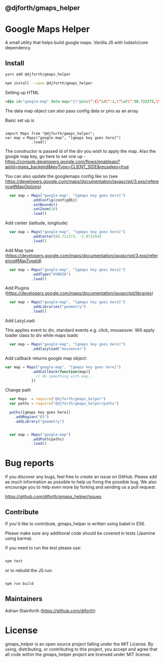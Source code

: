 ## @djforth/gmaps_helper
# Google Maps Helper

A small utility that helps build google maps.  Vanilla JS with lodash/core dependency.

## Install

```bash
yarn add @djforth/gmaps_helper
```

```bash
npm install --save @djforth/gmaps_helper
```

Setting up HTML

```html
<div id="google-map" data-map="{\"pins\":{\"id\":1,\"lat\":50.722273,\"lng\":-1.873244,\"infowindow\":\"<div class='details'><h3>My Info Window</h3><p>My Address, Some Town. Postcode</p></div>\"}}"> </div>
```

The data map object can also pass config data or pins as an array.

Basic set up is

```javascipts

import Maps from "@djforth/gmaps_helper";
var map = Maps("google-map", "[gmaps key goes here]")
            .load()
```

The constructor is passed id of the div you wish to apply the map. Also the google map key, go here to set one up - https://console.developers.google.com/flows/enableapi?apiid=maps_backend&keyType=CLIENT_SIDE&reusekey=true

You can also update the googlemaps config like so (see https://developers.google.com/maps/documentation/javascript/3.exp/reference#MapOptions)

```javascript
  var map = Maps("google-map", "[gmaps key goes here]")
            .addConfig(configObj)
            .setBounds()
            .setZoom(10)
            .load()
```

Add center (latitude, longitude)
```javascript
  var map = Maps("google-map", "[gmaps key goes here]")
            .addCenter(50.722273, -1.873244)
            .load()
```

Add Map type (https://developers.google.com/maps/documentation/javascript/3.exp/reference#MapTypeId)

```javascript
  var map = Maps("google-map", "[gmaps key goes here]")
            .addType("HYBRID")
            .load()
```

Add Plugins (https://developers.google.com/maps/documentation/javascript/libraries)

```javascript
  var map = Maps("google-map", "[gmaps key goes here]")
            .addLibraries("geometry")
            .load()
```

Add LazyLoad:

This applies event to div, standard events e.g. click, mouseover.  Will apply loader class to div while maps loads

```javascript
  var map = Maps("google-map", "[gmaps key goes here]")
            .addlazyload("mouseover")
```

Add callback returns google map object:

```javascript
var map = Maps("google-map", "[gmaps key goes here]")
            .addCallback(function(map){
              // do something with map...
            })
```


Change path
```javascript
  var Maps  = require("@djforth/gmaps_helper")
  var paths = require("@djforth/gmaps_helper/paths")

  paths([gmaps key goes here])
    .addRegion("ES")
    .addLibrary("geometry")


  var map = Maps("google-map")
            .addPath(paths)
            .load()
```


# Bug reports

If you discover any bugs, feel free to create an issue on GitHub. Please add as much information as possible to help us fixing the possible bug. We also encourage you to help even more by forking and sending us a pull request.

https://github.com/djforth/gmaps_helper/issues

## Contribute

If you'd like to contribute, gmaps_helper is written using babel in ES6.

Please make sure any additional code should be covered in tests (Jasmine using karma).

If you need to run the test please use:

``` bash

npm test

```

or to rebuild the JS run:

``` bash

npm run build

```

## Maintainers

Adrian Stainforth (https://github.com/djforth)

# License

gmaps_helper is an open source project falling under the MIT License. By using, distributing, or contributing to this project, you accept and agree that all code within the gmaps_helper project are licensed under MIT license.







